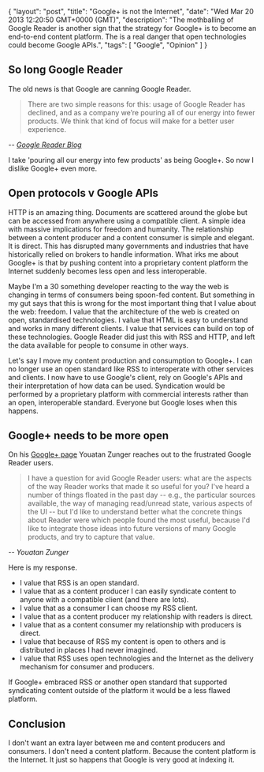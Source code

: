 {
  "layout": "post",
  "title": "Google+ is not the Internet",
  "date": "Wed Mar 20 2013 12:20:50 GMT+0000 (GMT)",
  "description": "The mothballing of Google Reader is another sign that the strategy for Google+ is to become an end-to-end content platform. The is a real danger that open technologies could become Google APIs.",
  "tags": [
    "Google",
    "Opinion"
  ]
}

## So long Google Reader

The old news is that Google are canning Google Reader. 

> There are two simple reasons for this: usage of Google Reader has declined, and as a company we’re pouring all of our energy into fewer products. We think that kind of focus will make for a better user experience.

<cite>-- [Google Reader Blog][1]</cite>

I take 'pouring all our energy into few products' as being Google+.  So now I dislike Google+ even more. 

## Open protocols v Google APIs

HTTP is an amazing thing. Documents are scattered around the globe but can be accessed from anywhere using a compatible client. A simple idea with massive implications for freedom and humanity. The relationship between a content producer and a content consumer is simple and elegant. It is direct. This has disrupted many governments and industries that have historically relied on brokers to handle information. What irks me about Google+ is that by pushing content into a proprietary content platform the Internet suddenly becomes less open and less interoperable. 

Maybe I'm a 30 something developer reacting to the way the web is changing in terms of consumers being spoon-fed content. But something in my gut says that this is wrong for the most important thing that I value about the web: freedom. I value that the architecture of the web is created on open, standardised technologies. I value that HTML is easy to understand and works in many different clients. I value that services can build on top of these technologies. Google Reader did just this with RSS and HTTP, and left the data available for people to consume in other ways. 

Let's say I move my content production and consumption to Google+. I can no longer use an open standard like RSS to interoperate with other services and clients. I now have to use Google's client, rely on Google's APIs and their interpretation of how data can be used. Syndication would be performed by a proprietary platform with commercial interests rather than an open, interoperable standard. Everyone but Google loses when this happens. 

## Google+ needs to be more open

On his [Google+ page][2] Youatan Zunger reaches out to the frustrated Google Reader users.

> I have a question for avid Google Reader users: what are the aspects of the way Reader works that made it so useful for you? I've heard a number of things floated in the past day -- e.g., the particular sources available, the way of managing read/unread state, various aspects of the UI -- but I'd like to understand better what the concrete things about Reader were which people found the most useful, because I'd like to integrate those ideas into future versions of many Google products, and try to capture that value.

-- <cite>Youatan Zunger</cite>

Here is my response.

* I value that RSS is an open standard.
* I value that as a content producer I can easily syndicate content to anyone with a compatible client (and there are lots). 
* I value that as a consumer I can choose my RSS client.
* I value that as a content producer my relationship with readers is direct.
* I value that as a content consumer my relationship with producers is direct.
* I value that because of RSS my content is open to others and is distributed in places I had never imagined.
* I value that RSS uses open technologies and the Internet as the delivery mechanism for consumer and producers.

If Google+ embraced RSS or another open standard that supported syndicating content outside of the platform it would be a less flawed platform. 

## Conclusion

I don't want an extra layer between me and content producers and consumers. I don't need a content platform. Because the content platform is the Internet. It just so happens that Google is very good at indexing it.  

[1]: http://googlereader.blogspot.com/2013/03/powering-down-google-reader.html
[2]: https://plus.google.com/u/0/+YonatanZunger/posts/Br8hk1KjY1U
